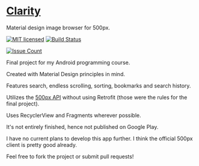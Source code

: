 # [Clarity](https://trebuhd.github.io/android/2016/05/30/clarity-500px.html)
Material design image browser for 500px.

[![MIT licensed](https://img.shields.io/badge/license-MIT-blue.svg)](#) [![Build Status](https://travis-ci.org/TrebuhD/Clarity.svg?branch=master)](https://travis-ci.org/TrebuhD/Clarity)

[![Issue Count](https://codeclimate.com/github/TrebuhD/Clarity/badges/issue_count.svg)](https://codeclimate.com/github/TrebuhD/Clarity)

Final project for my Android programming course.

Created with Material Design principles in mind.

Features search, endless scrolling, sorting, bookmarks and search history.

Utilizes the [500px API](https://github.com/500px/api-documentation) without using Retrofit (those were the rules for the final project).

Uses RecyclerView and Fragments wherever possible.

It's not entirely finished, hence not published on Google Play.

I have no current plans to develop this app further. I think the official 500px client is pretty good already.

Feel free to fork the project or submit pull requests!
